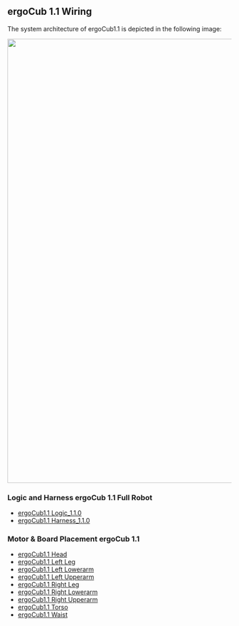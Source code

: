 ## ergoCub 1.1 Wiring 

The system architecture of ergoCub1.1 is depicted in the following image:


<center> <img src ="../img/ergoCub1.1_architecture.png" width=1000>
         
</center>

### Logic and Harness ergoCub 1.1 Full Robot 

- [ergoCub1.1 Logic_1.1.0](https://github.com/icub-tech-iit/electronics-wiring-public/blob/master/ergocub1/ergocub1.1/pdf/ergoCub1.1_Logic_17256_1.1.0.pdf)
- [ergoCub1.1 Harness_1.1.0](https://github.com/icub-tech-iit/electronics-wiring-public/blob/master/ergocub1/ergocub1.1/pdf/ergoCub1.1_Harness_17257_1.1.0.pdf)

### Motor & Board Placement ergoCub 1.1 

- [ergoCub1.1 Head](https://github.com/icub-tech-iit/electronics-wiring-public/blob/master/ergocub1/ergocub1.1/pdf/ergoCub1_1_M%26B_placement_Head.pdf)
- [ergoCub1.1 Left Leg](https://github.com/icub-tech-iit/electronics-wiring-public/blob/master/ergocub1/ergocub1.1/pdf/ergoCub1_1_M%26B_placement_Left_Leg.pdf)
- [ergoCub1.1 Left Lowerarm](https://github.com/icub-tech-iit/electronics-wiring-public/blob/master/ergocub1/ergocub1.1/pdf/ergoCub1_1_M%26B_placement_Left_Lowerarm.pdf)
- [ergoCub1.1 Left Upperarm](https://github.com/icub-tech-iit/electronics-wiring-public/blob/master/ergocub1/ergocub1.1/pdf/ergoCub1_1_M%26B_placement_Left_Upperarm.pdf)
- [ergoCub1.1 Right Leg](https://github.com/icub-tech-iit/electronics-wiring-public/blob/master/ergocub1/ergocub1.1/pdf/ergoCub1_1_M%26B_placement_Right_Leg.pdf)
- [ergoCub1.1 Right Lowerarm](https://github.com/icub-tech-iit/electronics-wiring-public/blob/master/ergocub1/ergocub1.1/pdf/ergoCub1_1_M%26B_placement_Right_Lowerarm.pdf)
- [ergoCub1.1 Right Upperarm](https://github.com/icub-tech-iit/electronics-wiring-public/blob/master/ergocub1/ergocub1.1/pdf/ergoCub1_1_M%26B_placement_Right_Upperarm.pdf)
- [ergoCub1.1 Torso](https://github.com/icub-tech-iit/electronics-wiring-public/blob/master/ergocub1/ergocub1.1/pdf/ergoCub1_1_M%26B_placement_Torso.pdf)
- [ergoCub1.1 Waist](https://github.com/icub-tech-iit/electronics-wiring-public/blob/master/ergocub1/ergocub1.1/pdf/ergoCub1_1_M%26B_placement_Waist.pdf)
